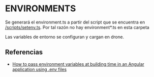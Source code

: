 # ENVIRONMENTS

Se generará el environment.ts a partir del script que se encuentra en [/scripts/setenv.ts](../../scripts/setenv.ts). Por tal razón no hay environment*.ts en esta carpeta

Las variables de entorno se configuran y cargan en drone.

## Referencias
- [How to pass environment variables at building time in an Angular application using .env files](https://ferie.medium.com/how-to-pass-environment-variables-at-building-time-in-an-angular-application-using-env-files-4ae1a80383c)